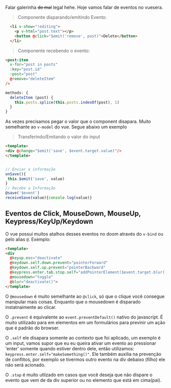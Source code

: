 Falar galerinha ~~do mal~~ legal hehe. Hoje vamos falar de eventos no vuesera.


> Componente disparando/emitindo Evento:

```html
  <li v-show="!editing">
    <p v-html="post.text"></p>
    <button @click="$emit('remove', post)">Delete</button>
  </li>
```

> Componente recebendo o evento:

```html
<post-item
  v-for="post in posts"
  :key="post.id"
  :post="post"
  @remove="deleteItem"
/>
```

```js
methods: {
  deleteItem (post) {
    this.posts.splice(this.posts.indexOf(post), 1)
  }
}
```

As vezes precisamos pegar o valor que o component disapara. Muito semelhante ao `v-model` do vue. Segue abaixo um exemplo

> Transferindo/Emitando o valor do input

```html
<template>
<div @change="$emit('save', $event.target.value)"/>
</template>
```

```js

// Enviar a informação
onSave(){
 this.$emit('save', value)
} 
// Recebe a Informação
@save('$event')
receiveSave(value){console.log(value)}
```



## Eventos de Click, MouseDown, MouseUp, Keypress/KeyUp/Keydown

O vue possui muitos atalhos desses eventos no doom através do `v-bind` ou pelo alias `@`.
Exemplo:

```html
<template>
<div 
  @keyup.esc="deactivate"
  @keydown.self.down.prevent="pointerForward"
  @keydown.self.up.prevent="pointerBackward"
  @keypress.enter.tab.stop.self="addPointerElement($event.target.blur())"
  @mousedown="toggle"
  @blur="deactivate()">
</template>
```
O `@mousedown` é muito semelhante ao `@click`, só que o clique você consegue manipular mais coisas. Enquanto que o mousedown é disparado instatnaimente ao clicar.


O `.prevent` é equivalente ao `event.preventDefault()` nativo do javascript. É muito utilizado para em elementos em um formulários para previnir um ação que é padrão do browser. 

O `.self` ele disapara somente ao contexto que foi aplicado, um exemplo é um input, vamos supor que eu eu queira ativar um evento ao pressionar 'enter' somente quando estiver dentro dele, então utilizamos: `keypress.enter.self="makeSomething()"`. 
Ele também auxilia na prevenção de conflitos, por exemplo se tivermos outro evento na div debaixo (filho) ele não será acionado.

O `.stop` é muito utlizado em casos que você deseja que não dispare o evento que vem de da div superior ou no elemento que está em cima(pai).

<!-- Os eventos de 'keys' são bem intuitivos e muito bons de se utilizarem. -->